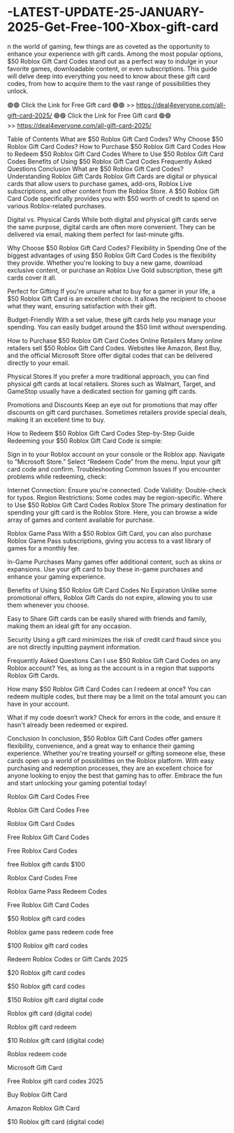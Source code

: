 # -LATEST-UPDATE-25-JANUARY-2025-Get-Free-100-Xbox-gift-card
n the world of gaming, few things are as coveted as the opportunity to enhance your experience with gift cards. Among the most popular options, $50 Roblox Gift Card Codes stand out as a perfect way to indulge in your favorite games, downloadable content, or even subscriptions. This guide will delve deep into everything you need to know about these gift card codes, from how to acquire them to the vast range of possibilities they unlock.

🟢🟢 Click the Link for Free Gift card 🟢🟢 >> https://deal4everyone.com/all-gift-card-2025/
🟢🟢 Click the Link for Free Gift card 🟢🟢 >> https://deal4everyone.com/all-gift-card-2025/


Table of Contents What are $50 Roblox Gift Card Codes? Why Choose $50 Roblox Gift Card Codes? How to Purchase $50 Roblox Gift Card Codes How to Redeem $50 Roblox Gift Card Codes Where to Use $50 Roblox Gift Card Codes Benefits of Using $50 Roblox Gift Card Codes Frequently Asked Questions Conclusion What are $50 Roblox Gift Card Codes? Understanding Roblox Gift Cards Roblox Gift Cards are digital or physical cards that allow users to purchase games, add-ons, Roblox Live subscriptions, and other content from the Roblox Store. A $50 Roblox Gift Card Code specifically provides you with $50 worth of credit to spend on various Roblox-related purchases.

Digital vs. Physical Cards While both digital and physical gift cards serve the same purpose, digital cards are often more convenient. They can be delivered via email, making them perfect for last-minute gifts.

Why Choose $50 Roblox Gift Card Codes? Flexibility in Spending One of the biggest advantages of using $50 Roblox Gift Card Codes is the flexibility they provide. Whether you're looking to buy a new game, download exclusive content, or purchase an Roblox Live Gold subscription, these gift cards cover it all.

Perfect for Gifting If you're unsure what to buy for a gamer in your life, a $50 Roblox Gift Card is an excellent choice. It allows the recipient to choose what they want, ensuring satisfaction with their gift.

Budget-Friendly With a set value, these gift cards help you manage your spending. You can easily budget around the $50 limit without overspending.

How to Purchase $50 Roblox Gift Card Codes Online Retailers Many online retailers sell $50 Roblox Gift Card Codes. Websites like Amazon, Best Buy, and the official Microsoft Store offer digital codes that can be delivered directly to your email.

Physical Stores If you prefer a more traditional approach, you can find physical gift cards at local retailers. Stores such as Walmart, Target, and GameStop usually have a dedicated section for gaming gift cards.

Promotions and Discounts Keep an eye out for promotions that may offer discounts on gift card purchases. Sometimes retailers provide special deals, making it an excellent time to buy.

How to Redeem $50 Roblox Gift Card Codes Step-by-Step Guide Redeeming your $50 Roblox Gift Card Code is simple:

Sign in to your Roblox account on your console or the Roblox app. Navigate to “Microsoft Store.” Select “Redeem Code” from the menu. Input your gift card code and confirm. Troubleshooting Common Issues If you encounter problems while redeeming, check:

Internet Connection: Ensure you're connected. Code Validity: Double-check for typos. Region Restrictions: Some codes may be region-specific. Where to Use $50 Roblox Gift Card Codes Roblox Store The primary destination for spending your gift card is the Roblox Store. Here, you can browse a wide array of games and content available for purchase.

Roblox Game Pass With a $50 Roblox Gift Card, you can also purchase Roblox Game Pass subscriptions, giving you access to a vast library of games for a monthly fee.

In-Game Purchases Many games offer additional content, such as skins or expansions. Use your gift card to buy these in-game purchases and enhance your gaming experience.

Benefits of Using $50 Roblox Gift Card Codes No Expiration Unlike some promotional offers, Roblox Gift Cards do not expire, allowing you to use them whenever you choose.

Easy to Share Gift cards can be easily shared with friends and family, making them an ideal gift for any occasion.

Security Using a gift card minimizes the risk of credit card fraud since you are not directly inputting payment information.

Frequently Asked Questions Can I use $50 Roblox Gift Card Codes on any Roblox account? Yes, as long as the account is in a region that supports Roblox Gift Cards.

How many $50 Roblox Gift Card Codes can I redeem at once? You can redeem multiple codes, but there may be a limit on the total amount you can have in your account.

What if my code doesn’t work? Check for errors in the code, and ensure it hasn't already been redeemed or expired.

Conclusion In conclusion, $50 Roblox Gift Card Codes offer gamers flexibility, convenience, and a great way to enhance their gaming experience. Whether you're treating yourself or gifting someone else, these cards open up a world of possibilities on the Roblox platform. With easy purchasing and redemption processes, they are an excellent choice for anyone looking to enjoy the best that gaming has to offer. Embrace the fun and start unlocking your gaming potential today!

Roblox Gift Card Codes Free

Roblox Gift Card Codes Free

Roblox Gift Card Codes

Free Roblox Gift Card Codes

Free Roblox Card Codes

free Roblox gift cards $100

Roblox Card Codes Free

Roblox Game Pass Redeem Codes

Free Roblox Gift Card Codes

$50 Roblox gift card codes

Roblox game pass redeem code free

$100 Roblox gift card codes

Redeem Roblox Codes or Gift Cards 2025

$20 Roblox gift card codes

$50 Roblox gift card codes

$150 Roblox gift card digital code

Roblox gift card (digital code)

Roblox gift card redeem

$10 Roblox gift card (digital code)

Roblox redeem code

Microsoft Gift Card

Free Roblox gift card codes 2025

Buy Roblox Gift Card

Amazon Roblox Gift Card

$10 Roblox gift card (digital code)

